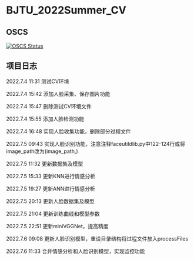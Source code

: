 # BJTU_2022Summer_CV

## OSCS
[![OSCS Status](https://www.oscs1024.com/platform/badge/HillJiang1/BJTU_2022Summer_CV.svg?size=large)](https://www.oscs1024.com/project/HillJiang1/BJTU_2022Summer_CV?ref=badge_large)

## 项目日志
2022.7.4 11:31
测试CV环境

2022.7.4 15:42
添加人脸采集、保存图片功能

2022.7.4 15:47
删除测试CV环境文件

2022.7.4 15:55
添加人脸检测功能

2022.7.4 16:48
实现人脸收集功能，删除部分过程文件

2022.7.5 09:43
实现人脸识别功能，注意注释faceutildlib.py中122-124行或将image_path改为(image_path,)

2022.7.5 11:32
更新数据集及模型

2022.7.5 15:33
更新KNN进行情感分析

2022.7.5 19:27
更新ANN进行情感分析

2022.7.5 20:13
更新人脸数据集及模型

2022.7.5 21:04
更新训练曲线和模型参数

2022.7.5 22:51
更新miniVGGNet，提高精度

2022.7.6 09:08
更新人脸识别模型，重设目录结构将过程文件放入processFiles

2022.7.6 11:33
合并情感分析和人脸识别模型，实现监控功能
